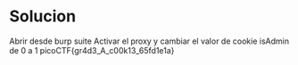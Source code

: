 # Solucion

Abrir desde burp suite
Activar el proxy y cambiar el valor de cookie isAdmin de 0 a 1
picoCTF{gr4d3_A_c00k13_65fd1e1a}